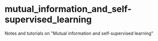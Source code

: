 # mutual_information_and_self-supervised_learning
Notes and tutorials on "Mutual information and self-supervised learning"
